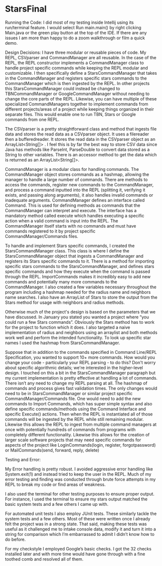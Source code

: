 # StarsFinal
Running the Code:
I did most of my testing inside Intellij using its run/terminal feature. I would select Run main.main() by right clicking Main.java or the green play button at the top of the IDE. If there are any issues I am more than happy to do a zoom walkthrough or film a quick demo. 

Design Decisions:
I have three modular or reusable pieces of code. My REPL, CSVparser and CommandManager are all reusable. In the case of the REPL, the REPL constructor implements a CommandManager class to handle project specific commands while keeping the REPL modular and customizable. I then specifically define a StarsCommandManager that takes in the CommandManager and registers specific stars commands to the CommandManager which is then ingested  by the REPL. In other projects this StarsCommandManager could instead be changed to TBNCommandManager or GoogleCommandManager without needing to change the core parts of the REPL. Likewise, you can have multiple of these specialized CommandManagers together to implement commands from different projects/areas of a project while keeping things organized in their separate files. This would enable one to run TBN, Stars or Google commands from one REPL. 

The CSVparser is a pretty straightforward class and method that ingests file data and stores the read data as a CSVparser object. It uses a filereader then a bufferedreader. It stores the read data in the CSVparser object as an ArrayList<String[]>
. I feel this is by far the best way to store CSV data since Java has methods like ParseInt, ParseDouble to convert data stored as a String to other variables. There is an accessor method to get the data which is returned as an ArrayList<String[]>.  

CommandManager is a modular class for handling commands. The CommandManager object stores commands as a hashmap, allowing the manager to handle a large number of commands. There are methods to access the commands, register new commands to the CommandManager, and process a command inputted into the REPL (splitting it, verifying it exists, and passing along arguments), it also handles invalid commands or inadequate arguments. CommandManager defines an interface called Command. This is used for defining methods as commands that the CommandManager can interpret and execute. The interface has a mandatory method called execute which handles executing a specific action when a valid command is input into the REPL. The CommandManager itself starts with no commands and must have commands registered to it by project specific CommandManager/Commands files. 

To handle and implement Stars specific commands, I created the StarsCommandManager class. This class is where I define the StarsCommandManager object that ingests a CommandManager and registers its Stars specific commands to it. There is a method for importing specific stars commands to the StarsCommandManager, and defines stars specific commands and how they execute when the command is passed through the REPL. ImportCommands makes it incredibly easy to add new commands and potentially many more commands to the CommandManager. I also created a few variables necessary throughout the program including a hashmap needed for the radius name and neighbors name searches. I also have an ArrayList of Stars to store the output from the Stars method for usage with neighbors and radius methods. 

Otherwise much of the project's design is based on the parameters that we have discussed. In January you stated you wanted a project where “you could run a few Stars commands”. Obviously the Stars method has to work for the project to function which it does. I also targeted a naive implementation of radius and neighbors using an arraylist and both methods work well and perform the intended functionality. To look up specific star names I used the hashmap from StarsCommandManager. 

Suppose that in addition to the commands specified in Command Line/REPL Specification, you wanted to support 10+ more commands. How would you change your code - particularly your REPL parsing - to do this? Don't worry about specific algorithmic details; we're interested in the higher-level design.
I touched on this a bit in the StarsCommandManager paragraph but my current implementation is pretty effective at handling a lot of commands. There isn’t any need to change my REPL parsing at all. The hashmap of commands and process gives fast validation times. The only changes would need to be in StarsCommandManager or similar project specific CommandManager/Commands file. One would need to add the new commands to Import Commands, which has super simple syntax and also define specific commands/methods using the Command Interface and specific Execute() actions. Then when the REPL is instantiated all of those commands will be ingested by the REPL while still remaining modular. Likewise this allows the REPL to ingest from multiple command managers at once with potentially hundreds of commands from programs with completely different functionality. Likewise this allows for the creation of larger scale software projects that may need specific commands for aspects of the project like LoginCommands(login, register, forgotpassword) or MailCommands(send, forward, reply, delete)

Testing and Error:

My Error handling is pretty robust. I avoided aggressive error handling like System.exit(1) and instead tried to keep the user in the REPL. Much of my error testing and finding was conducted through brute force attempts in my REPL to break my code or find areas of weakness. 

I also used the terminal for other testing purposes to ensure proper output. For instance, I used the terminal to ensure my stars output matched the basic system tests and a few others I came up with. 

For automated unit tests I also employ JUnit tests. These similarly tackle the system tests and a few others. Most of these were written once I already felt the project was in a strong state. That said, making these tests was useful as it challenged me to intake console data, modify it and turn it into a string for comparison which I’m embarrassed to admit I didn’t know how to do before.  

For my checkstyle I employed Google’s basic checks. I got the 32 checks installed later and with more time would have gone through with a fine toothed comb and resolved all of them. 
